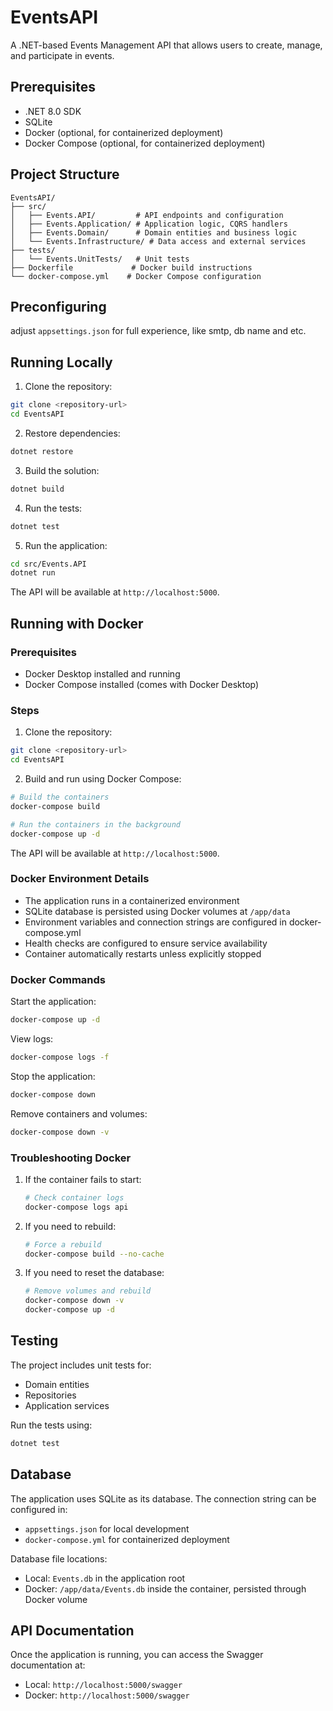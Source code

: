 # EventsAPI

A .NET-based Events Management API that allows users to create, manage, and participate in events.

## Prerequisites

- .NET 8.0 SDK
- SQLite
- Docker (optional, for containerized deployment)
- Docker Compose (optional, for containerized deployment)

## Project Structure

```
EventsAPI/
├── src/
│   ├── Events.API/         # API endpoints and configuration
│   ├── Events.Application/ # Application logic, CQRS handlers
│   ├── Events.Domain/      # Domain entities and business logic
│   └── Events.Infrastructure/ # Data access and external services
├── tests/
│   └── Events.UnitTests/   # Unit tests
├── Dockerfile             # Docker build instructions
└── docker-compose.yml    # Docker Compose configuration
```
## Preconfiguring
adjust `appsettings.json` for full experience, like smtp, db name and etc.
## Running Locally

1. Clone the repository:
```bash
git clone <repository-url>
cd EventsAPI
```

2. Restore dependencies:
```bash
dotnet restore
```

3. Build the solution:
```bash
dotnet build
```

4. Run the tests:
```bash
dotnet test
```

5. Run the application:
```bash
cd src/Events.API
dotnet run
```

The API will be available at `http://localhost:5000`.

## Running with Docker

### Prerequisites
- Docker Desktop installed and running
- Docker Compose installed (comes with Docker Desktop)

### Steps

1. Clone the repository:
```bash
git clone <repository-url>
cd EventsAPI
```

2. Build and run using Docker Compose:
```bash
# Build the containers
docker-compose build

# Run the containers in the background
docker-compose up -d
```

The API will be available at `http://localhost:5000`.

### Docker Environment Details

- The application runs in a containerized environment
- SQLite database is persisted using Docker volumes at `/app/data`
- Environment variables and connection strings are configured in docker-compose.yml
- Health checks are configured to ensure service availability
- Container automatically restarts unless explicitly stopped

### Docker Commands

Start the application:
```bash
docker-compose up -d
```

View logs:
```bash
docker-compose logs -f
```

Stop the application:
```bash
docker-compose down
```

Remove containers and volumes:
```bash
docker-compose down -v
```

### Troubleshooting Docker

1. If the container fails to start:
   ```bash
   # Check container logs
   docker-compose logs api
   ```

2. If you need to rebuild:
   ```bash
   # Force a rebuild
   docker-compose build --no-cache
   ```

3. If you need to reset the database:
   ```bash
   # Remove volumes and rebuild
   docker-compose down -v
   docker-compose up -d
   ```

## Testing

The project includes unit tests for:
- Domain entities
- Repositories
- Application services

Run the tests using:
```bash
dotnet test
```

## Database

The application uses SQLite as its database. The connection string can be configured in:
- `appsettings.json` for local development
- `docker-compose.yml` for containerized deployment

Database file locations:
- Local: `Events.db` in the application root
- Docker: `/app/data/Events.db` inside the container, persisted through Docker volume

## API Documentation

Once the application is running, you can access the Swagger documentation at:
- Local: `http://localhost:5000/swagger`
- Docker: `http://localhost:5000/swagger`
